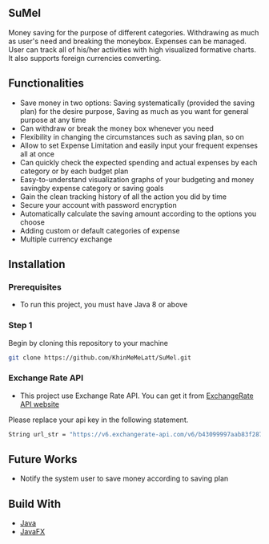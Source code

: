 ## SuMel
Money saving for the purpose of different categories. Withdrawing as much as user's need and breaking the moneybox. Expenses can be managed. User can track all of
his/her activities with high visualized formative charts. It also supports foreign currencies converting.

## Functionalities
- Save money in two options: Saving systematically (provided the saving plan) for the desire purpose, Saving as much as you want for general purpose at any time
- Can withdraw or break the money box whenever you need
- Flexibility in changing the circumstances such as saving plan, so on
- Allow to set Expense Limitation and easily input your frequent expenses all at once
- Can quickly check the expected spending and actual expenses by each category or by each budget plan
- Easy-to-understand visualization graphs of your budgeting and money savingby expense category or saving goals
- Gain the clean tracking history of all the action you did by time
- Secure your account with password encryption
- Automatically calculate the saving amount according to the options you choose
- Adding custom or default categories of expense
- Multiple currency exchange

## Installation

### Prerequisites
- To run this project, you must have Java 8 or above

### Step 1
Begin by cloning this repository to your machine
```bash
git clone https://github.com/KhinMeMeLatt/SuMel.git
```

### Exchange Rate API
- This project use Exchange Rate API. You can get it from [ExchangeRate API website](https://www.exchangerate-api.com/docs/supported-currencies)

Please replace your api key in the following statement.

```bash
String url_str = "https://v6.exchangerate-api.com/v6/b43099997aab83f2874b91c6/latest/"+baseCountryCode;
```

## Future Works
- Notify the system user to save money according to saving plan

## Build With
- [Java](https://docs.oracle.com/en/java/)
- [JavaFX](https://openjfx.io/)
